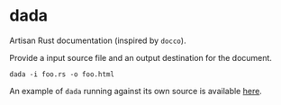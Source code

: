 # dada

Artisan Rust documentation (inspired by `docco`).

Provide a input source file and an output destination for the document.

```
dada -i foo.rs -o foo.html
```

An example of `dada` running against its own source is available [here](https://ruivieira.gitlab.io/dada/).